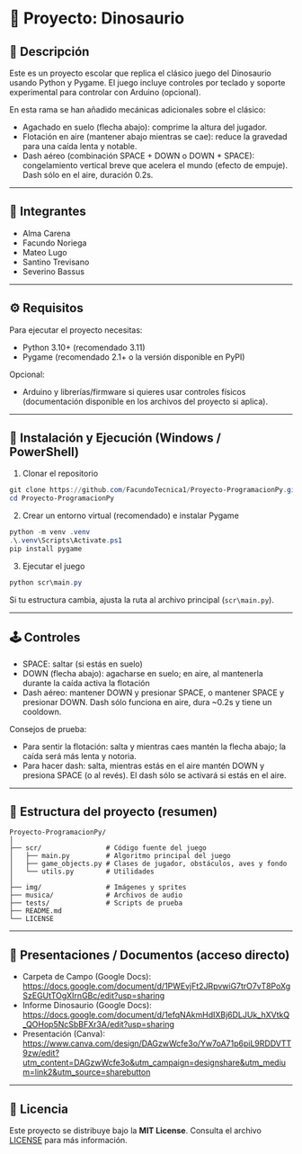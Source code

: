 # 🦖 Proyecto: Dinosaurio

## 📖 Descripción
Este es un proyecto escolar que replica el clásico juego del Dinosaurio usando Python y Pygame. El juego incluye controles por teclado y soporte experimental para controlar con Arduino (opcional).

En esta rama se han añadido mecánicas adicionales sobre el clásico:
- Agachado en suelo (flecha abajo): comprime la altura del jugador.
- Flotación en aire (mantener abajo mientras se cae): reduce la gravedad para una caída lenta y notable.
- Dash aéreo (combinación SPACE + DOWN o DOWN + SPACE): congelamiento vertical breve que acelera el mundo (efecto de empuje). Dash sólo en el aire, duración 0.2s.

---

## 👥 Integrantes
- Alma Carena
- Facundo Noriega
- Mateo Lugo
- Santino Trevisano
- Severino Bassus

---

## ⚙️ Requisitos
Para ejecutar el proyecto necesitas:
- Python 3.10+ (recomendado 3.11)
- Pygame (recomendado 2.1+ o la versión disponible en PyPI)

Opcional:
- Arduino y librerías/firmware si quieres usar controles físicos (documentación disponible en los archivos del proyecto si aplica).

---

## 🚀 Instalación y Ejecución (Windows / PowerShell)

1. Clonar el repositorio

```powershell
git clone https://github.com/FacundoTecnica1/Proyecto-ProgramacionPy.git
cd Proyecto-ProgramacionPy
```

2. Crear un entorno virtual (recomendado) e instalar Pygame

```powershell
python -m venv .venv
.\.venv\Scripts\Activate.ps1
pip install pygame
```

3. Ejecutar el juego

```powershell
python scr\main.py
```

Si tu estructura cambia, ajusta la ruta al archivo principal (`scr\main.py`).

---

## 🕹️ Controles
- SPACE: saltar (si estás en suelo)
- DOWN (flecha abajo): agacharse en suelo; en aire, al mantenerla durante la caída activa la flotación
- Dash aéreo: mantener DOWN y presionar SPACE, o mantener SPACE y presionar DOWN. Dash sólo funciona en aire, dura ~0.2s y tiene un cooldown.

Consejos de prueba:
- Para sentir la flotación: salta y mientras caes mantén la flecha abajo; la caída será más lenta y notoria.
- Para hacer dash: salta, mientras estás en el aire mantén DOWN y presiona SPACE (o al revés). El dash sólo se activará si estás en el aire.

---

## 📂 Estructura del proyecto (resumen)
```
Proyecto-ProgramacionPy/
│
├── scr/                # Código fuente del juego
│   ├── main.py         # Algoritmo principal del juego
│   ├── game_objects.py # Clases de jugador, obstáculos, aves y fondo
│   └── utils.py        # Utilidades
│
├── img/                # Imágenes y sprites
├── musica/             # Archivos de audio
├── tests/              # Scripts de prueba
├── README.md
└── LICENSE
```

---

## 📑 Presentaciones / Documentos (acceso directo)
- Carpeta de Campo (Google Docs): https://docs.google.com/document/d/1PWEvjFt2JRpvwiG7trO7vT8PoXgSzEGUtTOgXIrnGBc/edit?usp=sharing
- Informe Dinosaurio (Google Docs): https://docs.google.com/document/d/1efqNAkmHdIXBj6DLJUk_hXVtkQ_QOHop5NcSbBFXr3A/edit?usp=sharing
- Presentación (Canva): https://www.canva.com/design/DAGzwWcfe3o/Yw7oA71p6piL9RDDVTT9zw/edit?utm_content=DAGzwWcfe3o&utm_campaign=designshare&utm_medium=link2&utm_source=sharebutton

---

## 📄 Licencia
Este proyecto se distribuye bajo la **MIT License**. Consulta el archivo [LICENSE](./LICENSE) para más información.
